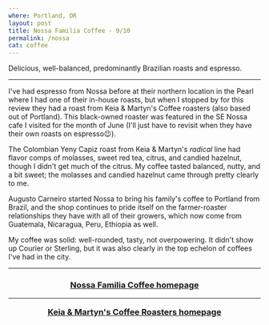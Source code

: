 ```yaml
---
where: Portland, OR
layout: post
title: Nossa Familia Coffee - 9/10
permalink: /nossa
cat: coffee
---
```


Delicious, well-balanced, predominantly Brazilian roasts and espresso.

---

I've had espresso from Nossa before at their northern location in the Pearl where I had one of their in-house roasts, but when I stopped by for this review they had a roast from Keia & Martyn's Coffee roasters (also based out of Portland).
This black-owned roaster was featured in the SE Nossa cafe I visited for the month of June (I'll just have to revisit when they have their own roasts on espresso😉).

The Colombian Yeny Capiz roast from Keia & Martyn's *radical* line had flavor comps of molasses, sweet red tea, citrus, and candied hazelnut, though I didn't get much of the citrus.
My coffee tasted balanced, nutty, and a bit sweet; the molasses and candied hazelnut came through pretty clearly to me.

Augusto Carneiro started Nossa to bring his family's coffee to Portland from Brazil, and the shop continues to pride itself on the farmer-roaster relationships they have with all of their growers, which now come from Guatemala, Nicaragua, Peru, Ethiopia as well.

My coffee was solid: well-rounded, tasty, not overpowering.
It didn't show up Courier or Sterling, but it was also clearly in the top echelon of coffees I've had in the city.

---

<h3>
    <center>
        <a href="https://www.nossacoffee.com/" target="blank">
        Nossa Familia Coffee homepage
        </a>
        <hr>
        <a href="https://keiaandmartynscoffee.com/" target="blank">
        Keia & Martyn's Coffee Roasters homepage
        </a>
    </center>
</h3>
